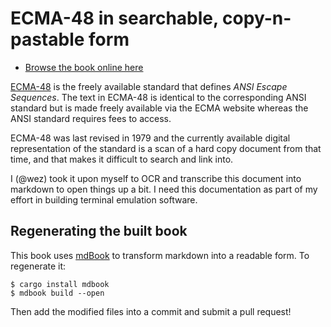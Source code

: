 # ECMA-48 in searchable, copy-n-pastable form

* [Browse the book online here](https://wezfurlong.org/ecma48/)

[ECMA-48](http://www.ecma-international.org/publications/standards/Ecma-048.htm) is
the freely available standard that defines *ANSI Escape Sequences*.  The text
in ECMA-48 is identical to the corresponding ANSI standard but is made freely
available via the ECMA website whereas the ANSI standard requires fees to access.

ECMA-48 was last revised in 1979 and the currently available digital representation
of the standard is a scan of a hard copy document from that time, and that makes
it difficult to search and link into.

I (@wez) took it upon myself to OCR and transcribe this document into markdown
to open things up a bit.  I need this documentation as part of my effort in
building terminal emulation software.

## Regenerating the built book

This book uses [mdBook](https://github.com/rust-lang/mdBook) to transform markdown
into a readable form.  To regenerate it:

```
$ cargo install mdbook
$ mdbook build --open
```

Then add the modified files into a commit and submit a pull request!
